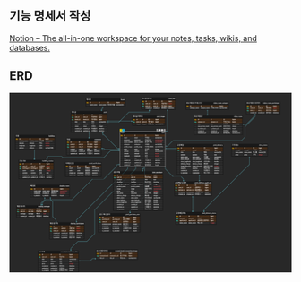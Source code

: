 ## 기능 명세서 작성

[Notion – The all-in-one workspace for your notes, tasks, wikis, and databases.](https://cumbersome-crustacean-1f2.notion.site/2cf0089b99ee440c816a18154c0ed505?pvs=4)

## ERD

![ERD](기능%20명세서%20작성_assets/f0a4c9d07e1bf4d4708b6ddbf2945bc3e77db6ae.png)
